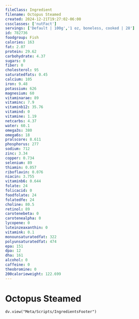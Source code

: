 ```yaml
---
fileClass: Ingredient
filename: Octopus Steamed
created: 2024-12-21T19:27:02-06:00
cssclasses: ['nutFact']
servings: ['Default | 100g','1 oz, boneless, cooked | 28']
id: 782736
foodgroup: Fish
calories: 163
fat: 2.07
protein: 29.62
carbohydrate: 4.37
sugars: 0
fiber: 0
cholesterol: 95
saturatedfats: 0.45
calcium: 105
iron: 9.48
potassium: 626
magnesium: 60
vitaminarae: 89
vitaminc: 7.9
vitaminb12: 35.76
vitamind: 0
vitamine: 1.19
netcarbs: 4.37
water: 60.1
omega3s: 380
omega6s: 18
pralscore: 8.611
phosphorus: 277
sodium: 712
zinc: 3.34
copper: 0.734
selenium: 89
thiamin: 0.057
riboflavin: 0.076
niacin: 3.755
vitaminb6: 0.644
folate: 24
folicacid: 0
foodfolate: 24
folatedfe: 24
choline: 80.5
retinol: 89
carotenebeta: 0
carotenealpha: 0
lycopene: 0
luteinzeaxanthin: 0
vitamink: 0.1
monounsaturatedfat: 322
polyunsaturatedfat: 474
epa: 151
dpa: 12
dha: 161
alcohol: 0
caffeine: 0
theobromine: 0
200calorieweight: 122.699
---
```


# Octopus Steamed

```dataviewjs
dv.view("Meta/Scripts/IngredientsFooter")
```
